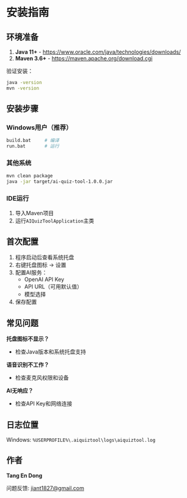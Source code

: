 # 安装指南

## 环境准备

1. **Java 11+** - https://www.oracle.com/java/technologies/downloads/
2. **Maven 3.6+** - https://maven.apache.org/download.cgi

验证安装：
```bash
java -version
mvn -version
```

## 安装步骤

### Windows用户（推荐）
```bash
build.bat     # 编译
run.bat       # 运行
```

### 其他系统
```bash
mvn clean package
java -jar target/ai-quiz-tool-1.0.0.jar
```

### IDE运行
1. 导入Maven项目
2. 运行`AIQuizToolApplication`主类

## 首次配置

1. 程序启动后查看系统托盘
2. 右键托盘图标 → 设置
3. 配置AI服务：
   - OpenAI API Key
   - API URL（可用默认值）
   - 模型选择
4. 保存配置

## 常见问题

**托盘图标不显示？**
- 检查Java版本和系统托盘支持

**语音识别不工作？**
- 检查麦克风权限和设备

**AI无响应？**
- 检查API Key和网络连接

## 日志位置

Windows: `%USERPROFILE%\.aiquiztool\logs\aiquiztool.log`

## 作者

**Tang En Dong**

问题反馈: jiant1827@gmail.com